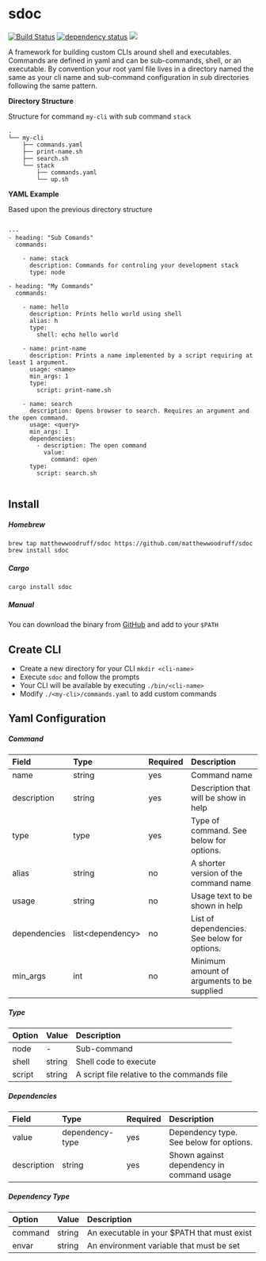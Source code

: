 # sdoc 

[![Build Status](https://travis-ci.org/matthewwoodruff/sdoc.svg?branch=master)](https://travis-ci.org/matthewwoodruff/sdoc) [![dependency status](https://deps.rs/repo/github/matthewwoodruff/sdoc/status.svg)](https://deps.rs/repo/github/matthewwoodruff/sdoc) [![](https://img.shields.io/crates/v/sdoc.svg)](https://crates.io/crates/sdoc)


A framework for building custom CLIs around shell and executables. Commands are defined in yaml and can be sub-commands, shell, or an executable. By convention your root yaml file lives in a directory named the same as your cli name and sub-command configuration in sub directories following the same pattern.


**Directory Structure**

Structure for command `my-cli` with sub command `stack`

```
.
└── my-cli
    ├── commands.yaml
    ├── print-name.sh
    ├── search.sh
    └── stack
        ├── commands.yaml
        └── up.sh
```

**YAML Example**

Based upon the previous directory structure

```

---
- heading: "Sub Comands"
  commands:
  
    - name: stack
      description: Commands for controling your development stack
      type: node

- heading: "My Commands"
  commands:
    
    - name: hello
      description: Prints hello world using shell
      alias: h
      type:
        shell: echo hello world
    
    - name: print-name
      description: Prints a name implemented by a script requiring at least 1 argument.
      usage: <name>
      min_args: 1
      type:
        script: print-name.sh
        
    - name: search
      description: Opens browser to search. Requires an argument and the open command.
      usage: <query>
      min_args: 1
      dependencies:
        - description: The open command
          value:
            command: open
      type:
        script: search.sh
        
```

## Install

##### Homebrew

```
brew tap matthewwoodruff/sdoc https://github.com/matthewwoodruff/sdoc
brew install sdoc
```

##### Cargo

```
cargo install sdoc
```

##### Manual

You can download the binary from [GitHub](https://github.com/matthewwoodruff/sdoc/releases) and add to your `$PATH`


## Create CLI


- Create a new directory for your CLI `mkdir <cli-name>`
- Execute `sdoc` and follow the prompts
- Your CLI will be available by executing `./bin/<cli-name>`
- Modify `./<my-cli>/commands.yaml` to add custom commands


## Yaml Configuration

##### Command

| Field        | Type               | Required   | Description
|:-------------|:-------------------|:-----------|:-----------
| name         | string             | yes        | Command name
| description  | string             | yes        | Description that will be show in help 
| type         | type               | yes        | Type of command. See below for options.
| alias        | string             | no         | A shorter version of the command name
| usage        | string             | no         | Usage text to be shown in help
| dependencies | list\<dependency\> | no         | List of dependencies. See below for options.
| min_args     | int                | no         | Minimum amount of arguments to be supplied

##### Type

| Option       | Value   | Description
|:-------------|:--------|:-----------
| node         | -       | Sub-command 
| shell        | string  | Shell code to execute
| script       | string  | A script file relative to the commands file

##### Dependencies

| Field        | Type               | Required | Description
|:-------------|:-------------------|:---------|:-----------
| value        | dependency-type    | yes      | Dependency type. See below for options.
| description  | string             | yes      | Shown against dependency in command usage

##### Dependency Type

| Option       | Value    | Description
|:-------------|:---------|:-----------
| command      | string   | An executable in your $PATH that must exist
| envar        | string   | An environment variable that must be set



